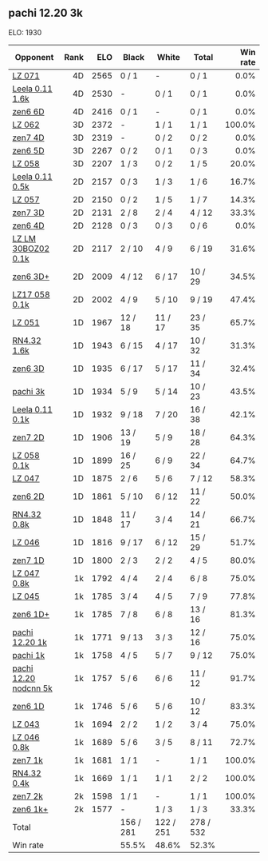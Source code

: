 ## pachi 12.20 3k ##

ELO: 1930

Opponent | Rank | ELO | Black | White | Total | Win rate
---------|-----:|----:|-------|-------|-------|-------:
[LZ 071](LZ%20071.md) | 4D | 2565 | 0 / 1 | - | 0 / 1 | 0.0%
[Leela 0.11 1.6k](Leela%200.11%201.6k.md) | 4D | 2530 | - | 0 / 1 | 0 / 1 | 0.0%
[zen6 6D](zen6%206D.md) | 4D | 2416 | 0 / 1 | - | 0 / 1 | 0.0%
[LZ 062](LZ%20062.md) | 3D | 2372 | - | 1 / 1 | 1 / 1 | 100.0%
[zen7 4D](zen7%204D.md) | 3D | 2319 | - | 0 / 2 | 0 / 2 | 0.0%
[zen6 5D](zen6%205D.md) | 3D | 2267 | 0 / 2 | 0 / 1 | 0 / 3 | 0.0%
[LZ 058](LZ%20058.md) | 3D | 2207 | 1 / 3 | 0 / 2 | 1 / 5 | 20.0%
[Leela 0.11 0.5k](Leela%200.11%200.5k.md) | 2D | 2157 | 0 / 3 | 1 / 3 | 1 / 6 | 16.7%
[LZ 057](LZ%20057.md) | 2D | 2150 | 0 / 2 | 1 / 5 | 1 / 7 | 14.3%
[zen7 3D](zen7%203D.md) | 2D | 2131 | 2 / 8 | 2 / 4 | 4 / 12 | 33.3%
[zen6 4D](zen6%204D.md) | 2D | 2128 | 0 / 3 | 0 / 3 | 0 / 6 | 0.0%
[LZ LM 30BOZ02 0.1k](LZ%20LM%2030BOZ02%200.1k.md) | 2D | 2117 | 2 / 10 | 4 / 9 | 6 / 19 | 31.6%
[zen6 3D+](zen6%203D+.md) | 2D | 2009 | 4 / 12 | 6 / 17 | 10 / 29 | 34.5%
[LZ17 058 0.1k](LZ17%20058%200.1k.md) | 2D | 2002 | 4 / 9 | 5 / 10 | 9 / 19 | 47.4%
[LZ 051](LZ%20051.md) | 1D | 1967 | 12 / 18 | 11 / 17 | 23 / 35 | 65.7%
[RN4.32 1.6k](RN4.32%201.6k.md) | 1D | 1943 | 6 / 15 | 4 / 17 | 10 / 32 | 31.3%
[zen6 3D](zen6%203D.md) | 1D | 1935 | 6 / 17 | 5 / 17 | 11 / 34 | 32.4%
[pachi 3k](pachi%203k.md) | 1D | 1934 | 5 / 9 | 5 / 14 | 10 / 23 | 43.5%
[Leela 0.11 0.1k](Leela%200.11%200.1k.md) | 1D | 1932 | 9 / 18 | 7 / 20 | 16 / 38 | 42.1%
[zen7 2D](zen7%202D.md) | 1D | 1906 | 13 / 19 | 5 / 9 | 18 / 28 | 64.3%
[LZ 058 0.1k](LZ%20058%200.1k.md) | 1D | 1899 | 16 / 25 | 6 / 9 | 22 / 34 | 64.7%
[LZ 047](LZ%20047.md) | 1D | 1875 | 2 / 6 | 5 / 6 | 7 / 12 | 58.3%
[zen6 2D](zen6%202D.md) | 1D | 1861 | 5 / 10 | 6 / 12 | 11 / 22 | 50.0%
[RN4.32 0.8k](RN4.32%200.8k.md) | 1D | 1848 | 11 / 17 | 3 / 4 | 14 / 21 | 66.7%
[LZ 046](LZ%20046.md) | 1D | 1816 | 9 / 17 | 6 / 12 | 15 / 29 | 51.7%
[zen7 1D](zen7%201D.md) | 1D | 1800 | 2 / 3 | 2 / 2 | 4 / 5 | 80.0%
[LZ 047 0.8k](LZ%20047%200.8k.md) | 1k | 1792 | 4 / 4 | 2 / 4 | 6 / 8 | 75.0%
[LZ 045](LZ%20045.md) | 1k | 1785 | 3 / 4 | 4 / 5 | 7 / 9 | 77.8%
[zen6 1D+](zen6%201D+.md) | 1k | 1785 | 7 / 8 | 6 / 8 | 13 / 16 | 81.3%
[pachi 12.20 1k](pachi%2012.20%201k.md) | 1k | 1771 | 9 / 13 | 3 / 3 | 12 / 16 | 75.0%
[pachi 1k](pachi%201k.md) | 1k | 1758 | 4 / 5 | 5 / 7 | 9 / 12 | 75.0%
[pachi 12.20 nodcnn 5k](pachi%2012.20%20nodcnn%205k.md) | 1k | 1757 | 5 / 6 | 6 / 6 | 11 / 12 | 91.7%
[zen6 1D](zen6%201D.md) | 1k | 1746 | 5 / 6 | 5 / 6 | 10 / 12 | 83.3%
[LZ 043](LZ%20043.md) | 1k | 1694 | 2 / 2 | 1 / 2 | 3 / 4 | 75.0%
[LZ 046 0.8k](LZ%20046%200.8k.md) | 1k | 1689 | 5 / 6 | 3 / 5 | 8 / 11 | 72.7%
[zen7 1k](zen7%201k.md) | 1k | 1681 | 1 / 1 | - | 1 / 1 | 100.0%
[RN4.32 0.4k](RN4.32%200.4k.md) | 1k | 1669 | 1 / 1 | 1 / 1 | 2 / 2 | 100.0%
[zen7 2k](zen7%202k.md) | 2k | 1598 | 1 / 1 | - | 1 / 1 | 100.0%
[zen6 1k+](zen6%201k+.md) | 2k | 1577 | - | 1 / 3 | 1 / 3 | 33.3%
Total | | | 156 / 281 | 122 / 251 | 278 / 532 | 
Win rate| | | 55.5% | 48.6% | 52.3% | 
